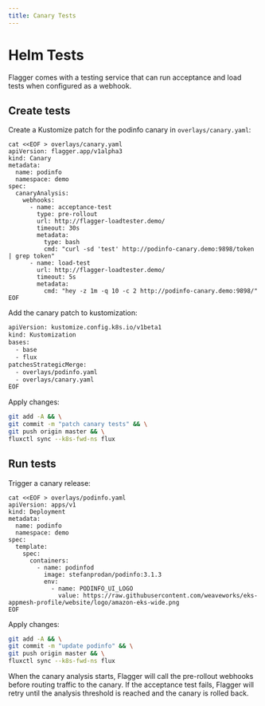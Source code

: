 ```yaml
---
title: Canary Tests
---
```


# Helm Tests

Flagger comes with a testing service that can run acceptance and load tests when configured as a webhook.

## Create tests

Create a Kustomize patch for the podinfo canary in `overlays/canary.yaml`:

```sh{10,17}
cat <<EOF > overlays/canary.yaml
apiVersion: flagger.app/v1alpha3
kind: Canary
metadata:
  name: podinfo
  namespace: demo
spec:
  canaryAnalysis:
    webhooks:
      - name: acceptance-test
        type: pre-rollout
        url: http://flagger-loadtester.demo/
        timeout: 30s
        metadata:
          type: bash
          cmd: "curl -sd 'test' http://podinfo-canary.demo:9898/token | grep token"
      - name: load-test
        url: http://flagger-loadtester.demo/
        timeout: 5s
        metadata:
          cmd: "hey -z 1m -q 10 -c 2 http://podinfo-canary.demo:9898/"
EOF
```

Add the canary patch to kustomization:

```sh
apiVersion: kustomize.config.k8s.io/v1beta1
kind: Kustomization
bases:
  - base
  - flux
patchesStrategicMerge:
  - overlays/podinfo.yaml
  - overlays/canary.yaml
EOF
```

Apply changes:

```sh
git add -A && \
git commit -m "patch canary tests" && \
git push origin master && \
fluxctl sync --k8s-fwd-ns flux
```

## Run tests

Trigger a canary release:

```yaml{12}
cat <<EOF > overlays/podinfo.yaml
apiVersion: apps/v1
kind: Deployment
metadata:
  name: podinfo
  namespace: demo
spec:
  template:
    spec:
      containers:
        - name: podinfod
          image: stefanprodan/podinfo:3.1.3
          env:
            - name: PODINFO_UI_LOGO
              value: https://raw.githubusercontent.com/weaveworks/eks-appmesh-profile/website/logo/amazon-eks-wide.png
EOF
```

Apply changes:

```sh
git add -A && \
git commit -m "update podinfo" && \
git push origin master && \
fluxctl sync --k8s-fwd-ns flux
```

When the canary analysis starts, Flagger will call the pre-rollout webhooks before routing traffic to the canary.
If the acceptance test fails, Flagger will retry until the analysis threshold is reached and the canary is rolled back.

